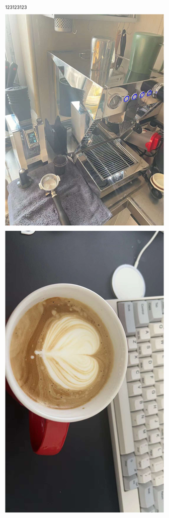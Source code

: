123123123



![coffee-machine](../../../images/coffee-machine.jpg)

![coffee-machine](../../../images/coffee.jpg)